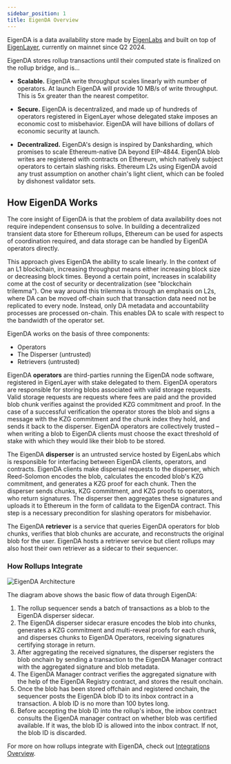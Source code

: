 ```yaml
---
sidebar_position: 1
title: EigenDA Overview
---
```


EigenDA is a data availability store made by
[EigenLabs](https://www.eigenlayer.xyz/about) and built on top of
[EigenLayer](../eigenlayer/overview/README.md), currently on mainnet since Q2 2024.

EigenDA stores rollup transactions until their computed state is
finalized on the rollup bridge, and is...

* **Scalable.** EigenDA write throughput scales linearly with number of
operators. At launch EigenDA will provide 10 MB/s of write throughput. This is
5x greater than the nearest competitor.

* **Secure.** EigenDA is decentralized, and made up of hundreds of operators
registered in EigenLayer whose delegated stake imposes an economic cost to
misbehavior. EigenDA will have billions of dollars of economic security at
launch.

* **Decentralized.** EigenDA's design is inspired by Danksharding, which
promises to scale Ethereum-native DA beyond EIP-4844. EigenDA blob writes are
registered with contracts on Ethereum, which natively subject operators to
certain slashing risks. Ethereum L2s using EigenDA avoid any trust assumption on
another chain's light client, which can be fooled by dishonest validator sets.

## How EigenDA Works

The core insight of EigenDA is that the problem of data availability does not
require independent consensus to solve. In building a decentralized transient
data store for Ethereum rollups, Ethereum can be used for aspects of
coordination required, and data storage can be handled by EigenDA operators
directly.

This approach gives EigenDA the ability to scale linearly. In the context of an
L1 blockchain, increasing throughput means either increasing block size or
decreasing block times. Beyond a certain point, increases in scalability come at
the cost of security or decentralization (see "blockchain trilemma"). One way
around this trilemma is through an emphasis on L2s, where DA can be moved
off-chain such that transaction data need not be replicated to every node.
Instead, only DA metadata and accountability processes are processed on-chain.
This enables DA to scale with respect to the bandwidth of the operator set.

EigenDA works on the basis of three components:

* Operators
* The Disperser (untrusted)
* Retrievers (untrusted)

EigenDA **operators** are third-parties running the EigenDA node software,
registered in EigenLayer with stake delegated to them. EigenDA operators are
responsible for storing blobs associated with valid storage requests. Valid
storage requests are requests where fees are paid and the provided blob chunk
verifies against the provided KZG commitment and proof. In the case of a
successful verification the operator stores the blob and signs a message with
the KZG commitment and the chunk index they hold, and sends it back to the
disperser. EigenDA operators are collectively trusted – when writing a blob to
EigenDA clients must choose the exact threshold of stake with which they would
like their blob to be stored.

The EigenDA **disperser** is an untrusted service hosted by EigenLabs which is
responsible for interfacing between EigenDA clients, operators, and contracts.
EigenDA clients make dispersal requests to the disperser, which Reed-Solomon
encodes the blob, calculates the encoded blob's KZG commitment, and generates a
KZG proof for each chunk. Then the disperser sends chunks, KZG commitment, and
KZG proofs to operators, who return signatures. The disperser then aggregates
these signatures and uploads it to Ethereum in the form of calldata to the
EigenDA contract. This step is a necessary precondition for slashing operators
for misbehavior.

The EigenDA **retriever** is a service that queries EigenDA operators for blob
chunks, verifies that blob chunks are accurate, and reconstructs the original
blob for the user. EigenDA hosts a retriever service but client rollups may also
host their own retriever as a sidecar to their sequencer.

### How Rollups Integrate

![EigenDA Architecture](/img/eigenda/dispersal-flow-diagram.png)

The diagram above shows the basic flow of data through EigenDA:

1. The rollup sequencer sends a batch of transactions as a blob to the EigenDA
disperser sidecar.
2. The EigenDA disperser sidecar erasure encodes the blob into chunks, generates a KZG
commitment and multi-reveal proofs for each chunk, and disperses chunks to
EigenDA Operators, receiving signatures certifying storage in return.
3. After aggregating the received signatures, the disperser registers the blob
onchain by sending a transaction to the EigenDA Manager contract with the
aggregated signature and blob metadata.
4. The EigenDA Manager contract verifies the aggregated signature with the help
of the EigenDA Registry contract, and stores the result onchain.
5. Once the blob has been stored offchain and registered onchain, the
sequencer posts the EigenDA blob ID to its inbox contract in a transaction. A
blob ID is no more than 100 bytes long.
6. Before accepting the blob ID into the rollup's inbox, the inbox contract
consults the EigenDA manager contract on whether blob was certified available.
If it was, the blob ID is allowed into the inbox contract. If not, the blob ID
is discarded.

For more on how rollups integrate with EigenDA, check out [Integrations Overview](./rollup-guides/integrations-overview.md).
